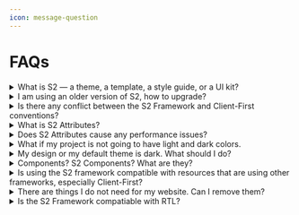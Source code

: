 ```yaml
---
icon: message-question
---
```


# FAQs

<details>

<summary>What is S2 — a theme, a template, a style guide, or a UI kit?</summary>

**S2 is a framework. It is not a theme or template.**

The S2 Framework is a complete system for building scalable, maintainable, and professional Webflow sites. It provides a standardized approach to naming and organizing CSS classes and other elements.

During your design process, you should modify the S2 Framework cloneable and use it as the style guide for your site.

You can use the S2 cloneable as a starting point for your project. Since we avoid over-styling, the layouts remain simple and adaptable, giving you complete creative freedom. Feel free to modify anything as you build.

**The S2 Framework is not a UI kit** — but, it does include some well-structured basic UI elements that you can further style to fit your needs. Additionally, S2 provides a small collection of well-structured base layouts and components, helping you build faster and more efficiently.

</details>

<details>

<summary>I am using an older version of S2, how to upgrade?</summary>

If you've started a project with a specific version of the S2 Framework, it’s best to continue using that version. Upgrading can be difficult and is often unnecessary, especially if you've already modified it.

So, it is perfectly fine to continue using the version you are starting with.

However, if you find something new in a new version of S2 that is not available in your current version, you can easily copy it from a freshly cloned copy.

</details>

<details>

<summary>Is there any conflict between the S2 Framework and Client-First conventions?</summary>

No. There is no conflict between the S2 and the Client-First conventions (or any other naming conventions). Since S2 Framework v3.0.0, we both use `is-` for combo classes.

There are differences, for example, S2 uses prefix `u-` for utility classes, and we also use a few abbreviations. But, it causes no conflicts. You can easily update style names when you bring something that follows the Client-First conventions into an S2 project.

The differences between the two approaches are more about what works well and what works even better.

</details>

<details>

<summary>What is S2 Attributes?</summary>

S2 Attributes is a concise, ready-to-use collection of attributes designed to streamline your development process.

Inspired by Tailwind CSS's utility-first approach, S2 Attributes offers a similar concept — but uses **attributes** instead of classes — to keep your HTML clean and organized.

S2 Attributes is designed to keep your project classes clean and organized. It also gives you flexibility and helps you build faster. Using it is completely optional.

</details>

<details>

<summary>Does S2 Attributes cause any performance issues?</summary>

No. The set of custom codes is on each page and is very small in size. It has a very minimal and insignificant impact on your site compared with other aspects.

</details>

<details>

<summary>What if my project is not going to have light and dark colors.</summary>

No problem. You can remove the feature easily:

1. Remove the Dark mode variables.
2. Remove the related scripts from the project's global head code.
3. Remove the related UI elements (optional).

</details>

<details>

<summary>My design or my default theme is dark. What should I do?</summary>

**Option 1:**

If you want to keep S2's default mode-switching feature, you can add an attribute `theme-default="dark"` to a page's <mark style="color:purple;">`Body`</mark> tag. Then, enable Webflow Designer to display pages in dark mode by one of the following methods:

* Change the "Colors" under "Variable mode" for the `body` class or the <mark style="color:purple;">`Body`</mark> tag to "**Dark mode**".
* Add the utility class `u-dark-mode` to the `body` class.

**Option 2:**

If your site is dark and you don't need mode-switching, you can manually update the Base mode colors under the "Colors" variables. Then, remove the pre-built Dark mode entirely.

</details>

<details>

<summary>Components? S2 Components? What are they?</summary>

[Component](https://www.youtube.com/watch?v=1LtUdMH6iqk) is a powerful Webflow feature.

**S2 Components are not components**; at least, they are not components yet. We just name them this way.

While we also considered creating ready-made [properties](https://help.webflow.com/hc/en-us/articles/33961219350547-Component-properties)- or [slot](https://university.webflow.com/lesson/slots)-powered layout components, **we decided it would be best for you to convert such components yourself**.

Besides, S2 is a framework by nature. This approach ensures it remains simple and flexible, allowing you to effortlessly remove anything unnecessary.

</details>

<details>

<summary>Is using the S2 framework compatible with resources that are using other frameworks, especially Client-First?</summary>

Yes, there won't be any conflict when you add or copy and paste components, layouts, scripts and community stuff that use other practices or frameworks into a site built with S2.

In fact, the main difference is in class naming conventions. You can leave the class names of such elements as they are, or rename them according to S2's conventions.

</details>

<details>

<summary>There are things I do not need for my website. Can I remove them?</summary>

Yes, absolutely.

While you can remove unnecessary stuff from the cloned S2 framework (and clean up styles and interactions unused) at any time, we generally recommend that you do this after you have completed most of your site-building process. It is always handy to have them around.

Besides, keeping them in the styles guild has very very very minimal impact on your site's performance.

</details>

<details>

<summary>Is the S2 Framework compatiable with RTL?</summary>

Yes.

S2 Framework has been fully compatible with RTL language or layout since v2.4.5, except for some of the Filter UI elements.

To enable RTL, you can add the attribute `dir="rtl"` to the `body` element.

</details>



